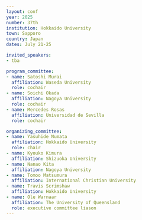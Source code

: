 ```yaml
---
layout: conf
year: 2025
number: 37th
institution: Hokkaido University
town: Sapporo
country: Japan
dates: July 21-25

invited_speakers:
- tba

program_committee:
- name: Satoshi Murai
  affiliation: Waseda University
  role: cochair
- name: Soichi Okada
  affiliation: Nagoya University
  role: cochair
- name: Mercedes Rosas
  affiliation: Universidad de Sevilla
  role: cochair

organizing_committee:
- name: Yasuhide Numata
  affiliation: Hokkaido University
  role: chair
- name: Kyouko Kimura
  affiliation: Shizuoka University
- name: Nanao Kita
  affiliation: Nagoya University
- name: Tomoo Matsumura
  affiliation: International Christian University
- name: Travis Scrimshaw
  affiliation: Hokkaido University
- name: Ole Warnaar
  affiliation: The University of Queensland
  role: executive committee liason
---
```

